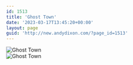 ```yaml
---
id: 1513
title: 'Ghost Town'
date: '2023-03-17T13:45:20+00:00'
layout: page
guid: 'http://new.andydixon.com/?page_id=1513'
---
```


![Ghost Town](https://i0.wp.com/assets.g8x2.ldn.idrivee2-23.com/posters/Ghost%20Town%2001.jpg?w=1200&ssl=1 "Ghost Town")  
![Ghost Town](https://i0.wp.com/assets.g8x2.ldn.idrivee2-23.com/posters/Ghost%20Town%2002.jpg?w=1200&ssl=1 "Ghost Town")